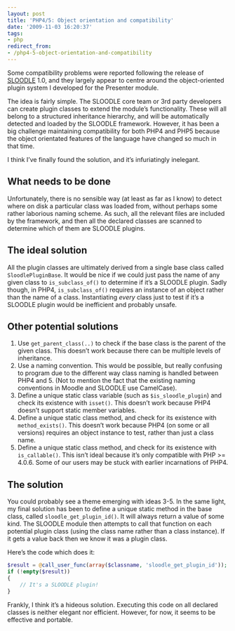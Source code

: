 ```yaml
---
layout: post
title: 'PHP4/5: Object orientation and compatibility'
date: '2009-11-03 16:20:37'
tags:
- php
redirect_from:
- /php4-5-object-orientation-and-compatibility
---
```


Some compatibility problems were reported following the release of [SLOODLE](http://sloodle.org) 1.0, and they largely appear to centre around the object-oriented plugin system I developed for the Presenter module.

The idea is fairly simple. The SLOODLE core team or 3rd party developers can create plugin classes to extend the module’s functionality. These will all belong to a structured inheritance hierarchy, and will be automatically detected and loaded by the SLOODLE framework. However, it has been a big challenge maintaining compatibility for both PHP4 and PHP5 because the object orientated features of the language have changed so much in that time.

I think I’ve finally found the solution, and it’s infuriatingly inelegant.

## What needs to be done

Unfortunately, there is no sensible way (at least as far as I know) to detect where on disk a particular class was loaded from, without perhaps some rather laborious naming scheme. As such, all the relevant files are included by the framework, and then all the declared classes are scanned to determine which of them are SLOODLE plugins.

## The ideal solution

All the plugin classes are ultimately derived from a single base class called `SloodlePluginBase`. It would be nice if we could just pass the name of any given class to `is_subclass_of()` to determine if it’s a SLOODLE plugin. Sadly though, in PHP4, `is_subclass_of()` requires an instance of an object rather than the name of a class. Instantiating _every_ class just to test if it’s a SLOODLE plugin would be inefficient and probably unsafe.

## Other potential solutions

1. Use `get_parent_class(..)` to check if the base class is the parent of the given class. This doesn’t work because there can be multiple levels of inheritance.
2. Use a naming convention. This would be possible, but really confusing to program due to the different way class naming is handled between PHP4 and 5. (Not to mention the fact that the existing naming conventions in Moodle and SLOODLE use CamelCase).
3. Define a unique static class variable (such as `$is_sloodle_plugin`) and check its existence with `isset()`. This doesn’t work because PHP4 doesn’t support static member variables.
4. Define a unique static class method, and check for its existence with `method_exists()`. This doesn’t work because PHP4 (on some or all versions) requires an object instance to test, rather than just a class name.
5. Define a unique static class method, and check for its existence with `is_callable()`. This isn’t ideal because it’s only compatible with PHP \>= 4.0.6. Some of our users may be stuck with earlier incarnations of PHP4.

## The solution

You could probably see a theme emerging with ideas 3-5. In the same light, my final solution has been to define a unique static method in the base class, called `sloodle_get_plugin_id()`. It will always return a value of some kind. The SLOODLE module then attempts to call that function on each potential plugin class (using the class name rather than a class instance). If it gets a value back then we know it was a plugin class.

Here’s the code which does it:

```php
$result = @call_user_func(array($classname, 'sloodle_get_plugin_id'));
if (!empty($result))
{
    // It's a SLOODLE plugin!
}
```

Frankly, I think it’s a hideous solution. Executing this code on all declared classes is neither elegant nor efficient. However, for now, it seems to be effective and portable.
